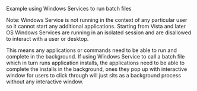 Example using Windows Services to run batch files

Note:
Windows Service is not running in the context of any particular user so it cannot start any additional applications. Starting from Vista and later OS Windows Services are running in an isolated session and are disallowed to interact with a user or desktop.

This means any applications or commands need to be able to run and complete in the background. If using Windows Service to call a batch file which in turn runs application installs, the applications need to be able to complete the installs in the background, ones they pop up with interactive window for users to click through will just sits as a background process without any interactive window.

